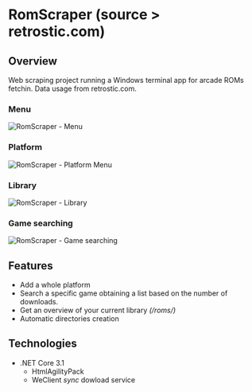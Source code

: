 # RomScraper (source > retrostic.com)
## Overview
Web scraping project running a Windows terminal app for arcade ROMs fetchin. Data usage from retrostic.com.

### Menu
![RomScraper - Menu](https://github.com/TonyOcnos/romscraper-retrostic.com-/blob/master/sources/MenuScreenshot.png "RomScraper - Menu")
### Platform
![RomScraper - Platform Menu](https://github.com/TonyOcnos/romscraper-retrostic.com-/blob/master/sources/PlatformMenuScreenshot.png "RomScraper - Platform Menu")
### Library
![RomScraper - Library](https://github.com/TonyOcnos/romscraper-retrostic.com-/blob/master/sources/LibraryScreenshot.png "RomScraper - Library")
### Game searching
![RomScraper - Game searching](https://github.com/TonyOcnos/romscraper-retrostic.com-/blob/master/sources/GameSearchScreenshot.png "RomScraper - Game searching")

## Features
* Add a whole platform
* Search a specific game obtaining a list based on the number of downloads.
* Get an overview of your current library *(/roms/)*
* Automatic directories creation

## Technologies
* .NET Core 3.1
  * HtmlAgilityPack
  * WeClient *sync* dowload service

